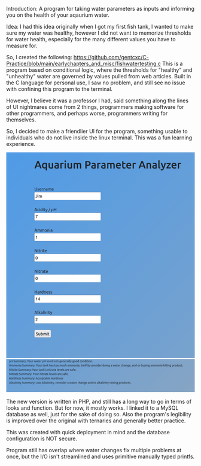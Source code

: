 Introduction:
  A program for taking water parameters as inputs and informing you on the health of your aqaurium water.

Idea:
  I had this idea originally when I got my first fish tank, I wanted to make sure my water was healthy, however I did not want to memorize
  thresholds for water health, especially for the many different values you have to measure for.
  
  So, I created the following: https://github.com/gentcxc/C-Practice/blob/main/earlychapters_and_misc/fishwatertesting.c
  This is a program based on conditional logic, where the thresholds for "healthy" and "unhealthy" water are governed by
  values pulled from web articles. Built in the C language for personal use, I saw no problem, and still see no issue with confining this 
  program to the terminal.
  
  However, I believe it was a professor I had, said something along the lines of UI nightmares come from 2 things, programmers making
  software for other programmers, and perhaps worse, programmers writing for themselves.
  
  So, I decided to make a friendlier UI for the program, something usable to individuals who do not live inside the linux terminal. This was 
  a fun learning experience.
  
  <img src="images/website1.png" width ="700" height="550"> 
  <img src="images/website2.png">
  
  The new version is written in PHP, and still has a long way to go in terms of looks and function. But for now, it mostly works. I linked it to a 
  MySQL database as well, just for the sake of doing so. Also the program's legibility is improved over the original with ternaries and generally 
  better practice.
  
  This was created with quick deployment in mind and the database configuration is NOT secure.
  
  Program still has overlap where water changes fix multiple problems at once, but the I/O isn't streamlined and uses primitive manually typed
  printfs.
